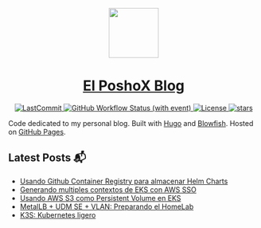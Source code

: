 <p align="center">
  <a href="https://elposhox.dev">
    <picture>
      <source media="(prefers-color-scheme: dark)" srcset="https://elposhox.dev/img/elposhox_logo_transparent.png">
      <img src="https://elposhox.dev/img/elposhox_logo_transparent.png" height="100">
    </picture>
    <h1 align="center">El PoshoX Blog</h1>
  </a>
</p>

<p align="center">
  <a href="https://github.com/ElPoshoX/blog/commit">
    <img alt="LastCommit" src="https://img.shields.io/github/last-commit/ElPoshoX/blog/main?style=for-the-badge&logo=github&color=%237dcfff">
  </a>
  <a href="https://github.com/ElPoshoX/blog/actions/workflows/deploy.yaml">
    <img alt="GitHub Workflow Status (with event)" src="https://img.shields.io/github/actions/workflow/status/ElPoshoX/blog/deploy.yaml?style=for-the-badge&logo=github&color=%23bb9af7">
  </a>
  <a href="https://github.com/ElPoshoX/blog/blob/main/LICENSE">
    <img alt="License" src="https://img.shields.io/github/license/ElPoshoX/blog?style=for-the-badge&logo=github&color=%239ece6a">
  </a>
  <a href="https://github.com/ElPoshoX/blog/stars">
    <img alt="stars" src="https://img.shields.io/github/stars/ElPoshoX/blog?style=for-the-badge&logo=github&color=%23f7768e">
  </a>
</p>

Code dedicated to my personal blog. Built with [Hugo](https://gohugo.io/) and [Blowfish](https://github.com/nunocoracao/blowfish). Hosted on [GitHub Pages](https://pages.github.com/).



## Latest Posts 📬
<!-- BLOG-POST-LIST:START -->
- [Usando Github Container Registry para almacenar Helm Charts](https://elposhox.dev/posts/ghcr-helm-charts/)
- [Generando multiples contextos de EKS con AWS SSO](https://elposhox.dev/posts/kube-context-generator/)
- [Usando AWS S3 como Persistent Volume en EKS](https://elposhox.dev/posts/s3-csi-driver/)
- [MetalLB + UDM SE + VLAN: Preparando el HomeLab](https://elposhox.dev/posts/homelab-vlan-bgp/)
- [K3S: Kubernetes ligero](https://elposhox.dev/posts/k3s/)
<!-- BLOG-POST-LIST:END -->